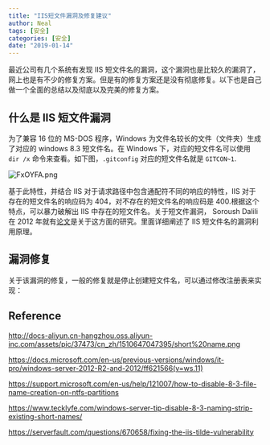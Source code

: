 ```yaml
---
title: "IIS短文件漏洞及修复建议"
author: Neal
tags: [安全]
categories: [安全]
date: "2019-01-14" 
---
```


最近公司有几个系统有发现 IIS 短文件名的漏洞，这个漏洞也是比较久的漏洞了，网上也是有不少的修复方案。但是有的修复方案还是没有彻底修复。以下也是自己做一个全面的总结以及彻底以及完美的修复方案。

## 什么是 IIS 短文件漏洞

为了兼容 16 位的 MS-DOS 程序，Windows 为文件名较长的文件（文件夹）生成了对应的 windows 8.3 短文件名。在 Windows 下，对应的短文件名可以使用 `dir /x` 命令来查看。如下图，`.gitconfig` 对应的短文件名就是 `GITCON~1`.

![FxOYFA.png](https://s2.ax1x.com/2019/01/14/FxOYFA.png)

基于此特性，并结合 IIS 对于请求路径中包含通配符不同的响应的特性，IIS 对于存在的短文件名的响应码为 404，对不存在的短文件名的响应码是 400.根据这个特点，可以暴力破解出 IIS 中存在的短文件名。关于短文件漏洞， Soroush Dalili 在 2012 年就有[论文](https://soroush.secproject.com/downloadable/microsoft_iis_tilde_character_vulnerability_feature.pdf)是关于这方面的研究。里面详细阐述了 IIS 短文件名的漏洞利用原理。


## 漏洞修复

关于该漏洞的修复，一般的修复就是停止创建短文件名，可以通过修改注册表来实现：





## Reference

http://docs-aliyun.cn-hangzhou.oss.aliyun-inc.com/assets/pic/37473/cn_zh/1510647047395/short%20name.png

https://docs.microsoft.com/en-us/previous-versions/windows/it-pro/windows-server-2012-R2-and-2012/ff621566(v=ws.11)

https://support.microsoft.com/en-us/help/121007/how-to-disable-8-3-file-name-creation-on-ntfs-partitions

https://www.tecklyfe.com/windows-server-tip-disable-8-3-naming-strip-existing-short-names/


https://serverfault.com/questions/670658/fixing-the-iis-tilde-vulnerability